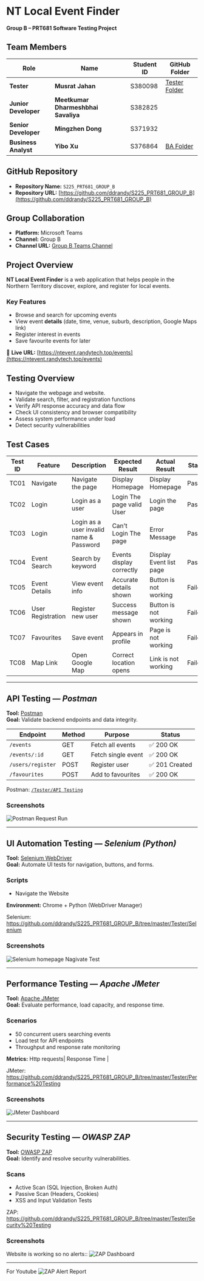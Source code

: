 #  NT Local Event Finder  
**Group B – PRT681 Software Testing Project**


##  Team Members

| Role | Name | Student ID | GitHub Folder |
|------|------|-------------|----------------|
|  **Tester** | **Musrat Jahan** | S380098 | [Tester Folder](https://github.com/ddrandy/S225_PRT681_GROUP_B/tree/master/Tester) |
|  **Junior Developer** | **Meetkumar Dharmeshbhai Savaliya** | S382825 |  |
|  **Senior Developer** | **Mingzhen Dong** | S371932 | |
|  **Business Analyst** | **Yibo Xu** | S376864 | [BA Folder](https://github.com/ddrandy/S225_PRT681_GROUP_B/tree/master/BA) |


##  GitHub Repository

- **Repository Name:** `S225_PRT681_GROUP_B`  
- **Repository URL:** [https://github.com/ddrandy/S225_PRT681_GROUP_B](https://github.com/ddrandy/S225_PRT681_GROUP_B)


##  Group Collaboration

- **Platform:** Microsoft Teams  
- **Channel:** Group B  
- **Channel URL:** [Group B Teams Channel](https://teams.microsoft.com/l/channel/19%3A6ae59b18dfac4f568077c44145e060a8%40thread.tacv2/Group-B?groupId=4ccfbc39-217a-4425-80bd-cb87296d1d50&tenantId=9f248767-8e1a-42f3-836f-c092ab95ff70)


##  Project Overview

**NT Local Event Finder** is a web application that helps people in the Northern Territory discover, explore, and register for local events.  

###  Key Features
- Browse and search for upcoming events  
- View event **details** (date, time, venue, suburb, description, Google Maps link)  
- Register interest in events  
- Save favourite events for later  

🔗 **Live URL:** [https://ntevent.randytech.top/events](https://ntevent.randytech.top/events)


##  Testing Overview

- Navigate the webpage and website.
- Validate search, filter, and registration functions  
- Verify API response accuracy and data flow  
- Check UI consistency and browser compatibility  
- Assess system performance under load  
- Detect security vulnerabilities  



##  Test Cases 

| Test ID | Feature | Description | Expected Result | Actual Result | Status|
|----------|----------|--------------|----------------|-------------|-------|
| TC01 | Navigate | Navigate the page | Display Homepage | Display Homepage|  Passed |
| TC02 | Login |  Login as a user| Login The page valid User | Login the page |  Passed |
| TC03 | Login |  Login as a user invalid name & Password|  Can't Login The page | Error Message |  Passed |
| TC04 | Event Search | Search by keyword| Events display correctly |   Display Event list page | Passed |
| TC05 | Event Details | View event info | Accurate details shown | Button is not working| Failed |
| TC06 | User Registration | Register new user | Success message shown | Button is not working| Failed |
| TC07 | Favourites | Save event | Appears in profile | Page is not working | Failed |
| TC08 | Map Link | Open Google Map | Correct location opens | Link is not working | Failed |

---

##  API Testing — *Postman*

**Tool:** [Postman](https://www.postman.com/)  
**Goal:** Validate backend endpoints and data integrity.  

| Endpoint | Method | Purpose | Status |
|-----------|---------|---------|--------|
| `/events` | GET | Fetch all events | ✅ 200 OK |
| `/events/:id` | GET | Fetch single event | ✅ 200 OK |
| `/users/register` | POST | Register user | ✅ 201 Created |
| `/favourites` | POST | Add to favourites | ✅ 200 OK |

 Postman:  [`/Tester/API Testing`](https://github.com/ddrandy/S225_PRT681_GROUP_B/blob/master/Tester/API%20Testing/Postman)

### Screenshots
![Postman Request Run](https://github.com/ddrandy/S225_PRT681_GROUP_B/blob/master/Tester/API%20Testing/Postman%20NT%20EVent.png)  


---

##  UI Automation Testing — *Selenium (Python)*

**Tool:** [Selenium WebDriver](https://www.selenium.dev/)  
**Goal:** Automate UI tests for navigation, buttons, and forms.  

### Scripts
- Navigate the Website

**Environment:** Chrome + Python (WebDriver Manager)

 Selenium: https://github.com/ddrandy/S225_PRT681_GROUP_B/tree/master/Tester/Selenium

###  Screenshots
![Selenium  homepage Nagivate Test](https://github.com/ddrandy/S225_PRT681_GROUP_B/blob/master/Tester/Selenium/Selenium%20NT%20Event%20.png)  

---

##  Performance Testing — *Apache JMeter*

**Tool:** [Apache JMeter](https://jmeter.apache.org/)  
**Goal:** Evaluate performance, load capacity, and response time.  

### Scenarios
- 50 concurrent users searching events  
- Load test for API endpoints  
- Throughput and response rate monitoring  

**Metrics:** Http requests| Response Time |  

  JMeter: https://github.com/ddrandy/S225_PRT681_GROUP_B/tree/master/Tester/Performance%20Testing

###  Screenshots
 ![JMeter Dashboard](https://github.com/ddrandy/S225_PRT681_GROUP_B/blob/master/Tester/Performance%20Testing/JmeterNTEVent.png)

----

##  Security Testing — *OWASP ZAP*

**Tool:** [OWASP ZAP](https://www.zaproxy.org/)  
**Goal:** Identify and resolve security vulnerabilities.  

### Scans
- Active Scan (SQL Injection, Broken Auth)  
- Passive Scan (Headers, Cookies)  
- XSS and Input Validation Tests  

 ZAP: https://github.com/ddrandy/S225_PRT681_GROUP_B/tree/master/Tester/Security%20Testing

### Screenshots
Website is working  so no alerts:: 
![ZAP Dashboard](https://github.com/ddrandy/S225_PRT681_GROUP_B/blob/master/Tester/Security%20Testing/ZAP/NTEventPlanner_ZAP_SS.png)

 --- 
 
  For Youtube 
  ![ZAP Alert Report](https://github.com/ddrandy/S225_PRT681_GROUP_B/blob/master/Tester/Security%20Testing/ZAP/ZAP_Practice4.png)




